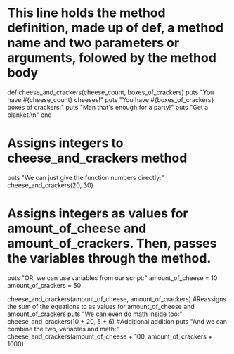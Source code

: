 # This line holds the method definition, made up of def, a method name and two parameters or arguments, folowed by the method body
def cheese_and_crackers(cheese_count, boxes_of_crackers)
  puts "You have #{cheese_count} cheeses!"
  puts "You have #{boxes_of_crackers} boxes of crackers!"
  puts "Man that's enough for a party!"
  puts "Get a blanket.\n"
end
# Assigns integers to cheese_and_crackers method
puts "We can just give the function numbers directly:"
cheese_and_crackers(20, 30)
# Assigns integers as values for amount_of_cheese and amount_of_crackers. Then, passes the variables through the method.  
puts "OR, we can use variables from our script:"
amount_of_cheese = 10
amount_of_crackers = 50

cheese_and_crackers(amount_of_cheese, amount_of_crackers)
#Reassigns the sum of the equations to as values for amount_of_cheese and amount_of_crackers
puts "We can even do math inside too:"
cheese_and_crackers(10 + 20, 5 + 6)
#Additional addition
puts "And we can combine the two, variables and math:"
cheese_and_crackers(amount_of_cheese + 100, amount_of_crackers + 1000)

